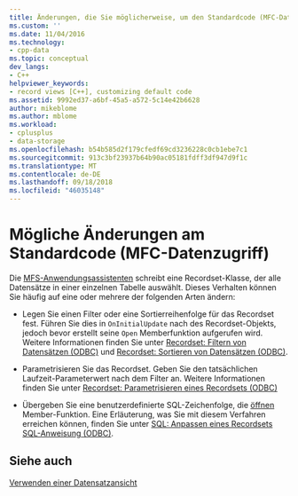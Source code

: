 ```yaml
---
title: Änderungen, die Sie möglicherweise, um den Standardcode (MFC-Datenzugriff vornehmen) | Microsoft-Dokumentation
ms.custom: ''
ms.date: 11/04/2016
ms.technology:
- cpp-data
ms.topic: conceptual
dev_langs:
- C++
helpviewer_keywords:
- record views [C++], customizing default code
ms.assetid: 9992ed37-a6bf-45a5-a572-5c14e42b6628
author: mikeblome
ms.author: mblome
ms.workload:
- cplusplus
- data-storage
ms.openlocfilehash: b54b585d2f179cfedf69cd3236228c0cb1ebe7c1
ms.sourcegitcommit: 913c3bf23937b64b90ac05181fdff3df947d9f1c
ms.translationtype: MT
ms.contentlocale: de-DE
ms.lasthandoff: 09/18/2018
ms.locfileid: "46035148"
---
```

# <a name="changes-you-might-make-to-the-default-code--mfc-data-access"></a>Mögliche Änderungen am Standardcode (MFC-Datenzugriff)

Die [MFS-Anwendungsassistenten](../mfc/reference/database-support-mfc-application-wizard.md) schreibt eine Recordset-Klasse, der alle Datensätze in einer einzelnen Tabelle auswählt. Dieses Verhalten können Sie häufig auf eine oder mehrere der folgenden Arten ändern:  
  
- Legen Sie einen Filter oder eine Sortierreihenfolge für das Recordset fest. Führen Sie dies in `OnInitialUpdate` nach des Recordset-Objekts, jedoch bevor erstellt seine `Open` Memberfunktion aufgerufen wird. Weitere Informationen finden Sie unter [Recordset: Filtern von Datensätzen (ODBC)](../data/odbc/recordset-filtering-records-odbc.md) und [Recordset: Sortieren von Datensätzen (ODBC)](../data/odbc/recordset-sorting-records-odbc.md).  
  
- Parametrisieren Sie das Recordset. Geben Sie den tatsächlichen Laufzeit-Parameterwert nach dem Filter an. Weitere Informationen finden Sie unter [Recordset: Parametrisieren eines Recordsets (ODBC)](../data/odbc/recordset-parameterizing-a-recordset-odbc.md)  
  
- Übergeben Sie eine benutzerdefinierte SQL-Zeichenfolge, die [öffnen](../mfc/reference/crecordset-class.md#open) Member-Funktion. Eine Erläuterung, was Sie mit diesem Verfahren erreichen können, finden Sie unter [SQL: Anpassen eines Recordsets SQL-Anweisung (ODBC)](../data/odbc/sql-customizing-your-recordsets-sql-statement-odbc.md).  
  
## <a name="see-also"></a>Siehe auch  

[Verwenden einer Datensatzansicht](../data/using-a-record-view-mfc-data-access.md)